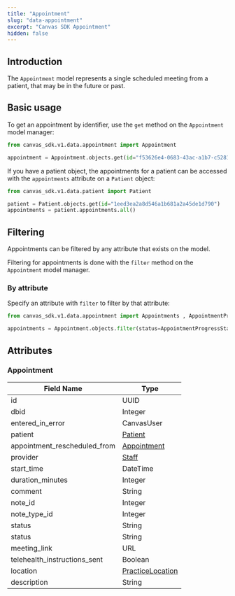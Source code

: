 ```yaml
---
title: "Appointment"
slug: "data-appointment"
excerpt: "Canvas SDK Appointment"
hidden: false
---
```


## Introduction

The `Appointment` model represents a single scheduled meeting from a patient, that may be in the future or past.

## Basic usage

To get an appointment by identifier, use the `get` method on the `Appointment` model manager:

```python
from canvas_sdk.v1.data.appointment import Appointment

appointment = Appointment.objects.get(id="f53626e4-0683-43ac-a1b7-c52815639ce2")
```

If you have a patient object, the appointments for a patient can be accessed with the `appointments` attribute on a `Patient` object:

```python
from canvas_sdk.v1.data.patient import Patient

patient = Patient.objects.get(id="1eed3ea2a8d546a1b681a2a45de1d790")
appointments = patient.appointments.all()
```

## Filtering

Appointments can be filtered by any attribute that exists on the model.

Filtering for appointments is done with the `filter` method on the `Appointment` model manager.

### By attribute

Specify an attribute with `filter` to filter by that attribute:

```python
from canvas_sdk.v1.data.appointment import Appointments , AppointmentProgressStatus

appointments = Appointment.objects.filter(status=AppointmentProgressStatus.CONFIRMED)
```

## Attributes

### Appointment

| Field Name                   | Type                                                              |
|------------------------------|-------------------------------------------------------------------|
| id                           | UUID                                                              |
| dbid                         | Integer                                                           |
| entered_in_error             | CanvasUser                                                        |
| patient                      | [Patient](/sdk/data-patient/#patient)                             |
| appointment_rescheduled_from | [Appointment](#appointment)                                       |
| provider                     | [Staff](#/sdk/data-staff/#staff)                                  |
| start_time                   | DateTime                                                          |
| duration_minutes             | Integer                                                           |
| comment                      | String                                                            |
| note_id                      | Integer                                                           |
| note_type_id                  | Integer                                                           |
| status                       | String                                                            |
| status                       | String                                                            |
| meeting_link                 | URL                                                               |
| telehealth_instructions_sent | Boolean                                                           |
| location                     | [PracticeLocation](#/sdk/data-practicelocation/#practicelocation) |
| description                  | String                                                            |


<br/>
<br/>
<br/>

